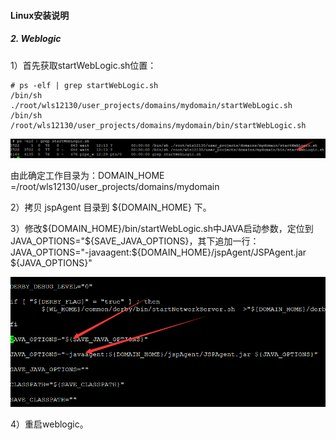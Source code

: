 #### Linux安装说明
##### 2. Weblogic
1）首先获取startWebLogic.sh位置：

    # ps -elf | grep startWebLogic.sh
    /bin/sh ./root/wls12130/user_projects/domains/mydomain/startWebLogic.sh
    /bin/sh /root/wls12130/user_projects/domains/mydomain/bin/startWebLogic.sh

![](/assets/Linux_Weblogic_1.png)


由此确定工作目录为：DOMAIN_HOME =/root/wls12130/user_projects/domains/mydomain

2）拷贝 jspAgent 目录到 ${DOMAIN_HOME} 下。

3）修改${DOMAIN_HOME}/bin/startWebLogic.sh中JAVA启动参数，定位到 JAVA_OPTIONS="${SAVE_JAVA_OPTIONS}，其下追加一行：JAVA_OPTIONS="-javaagent:${DOMAIN_HOME}/jspAgent/JSPAgent.jar ${JAVA_OPTIONS}"

![](/assets/Linux_Weblogic_2.png)

4）重启weblogic。
